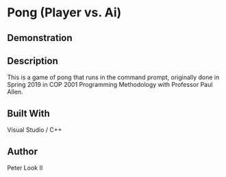 # Pong (Player vs. Ai)

## Demonstration

## Description
This is a game of pong that runs in the command prompt, originally done in Spring 2019 in COP 2001 Programming Methodology with Professor Paul Allen.

## Built With
Visual Studio / C++

## Author
Peter Look II

